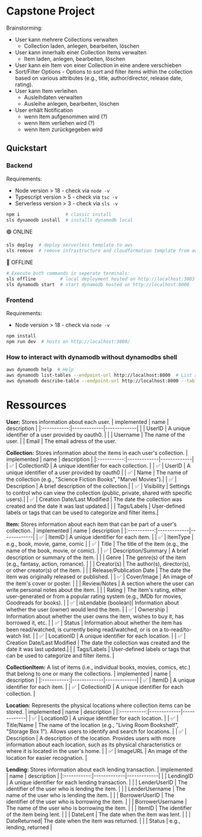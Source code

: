 # Capstone Project

Brainstorming:
* User kann mehrere Collections verwalten
  * Collection laden, anlegen, bearbeiten, löschen
* User kann innerhalb einer Collection Items verwalten
  * Item laden, anlegen, bearbeiten, löschen
* User kann ein Item von einer Collection in eine andere verschieben
* Sort/Filter Options - Options to sort and filter items within the collection based on various attributes (e.g., title, author/director, release date, rating).
* User kann Item verleihen
  * Ausleihdaten verwalten
  * Ausleihe anlegen, bearbeiten, löschen
* User erhält Notification
  * wenn Item aufgenommen wird (?)
  * wenn Item verliehen wird (?)
  * wenn Item zurückgegeben wird



## Quickstart

### Backend

Requirements: 
* Node version > 18 - check via `node -v`
* Typescript version > 5 - check via `tsc -v`
* Serverless version > 3 - check via `sls -v`

```sh
npm i                 # classic install
sls dynamodb install  # installs dynamodb local
```

🟢 ONLINE
```sh
sls deploy  # deploy serverless template to aws
sls remove  # remove infrastructure and cloudformation template from aws
```

🔴 OFFLINE
```sh
# Execute both commands in seperate terminals:
sls offline         # local deployment hosted on http://localhost:3003
sls dynamodb start  # start dynamodb hosted on http://localhost:8000
```

### Frontend

Requirements: 
* Node version > 18 - check via `node -v`

```sh
npm install
npm run dev  # hosts on http://localhost:3000/
```

### How to interact with dynamodb without dynamodbs shell
```sh
aws dynamodb help  # Help
aws dynamodb list-tables --endpoint-url http://localhost:8000  # List all tables
aws dynamodb describe-table --endpoint-url http://localhost:8000 --table-name todos-dev  # Describe a table by name (with item count)
```



# Ressources

**User:** Stores information about each user.
| implemented | name        | description |
|:-----------:|-------------|-------------|
|             | UserID      | A unique identifier of a user provided by oauth0. |
|             | Username    | The name of the user.
|             | Email       | The email adress of the user.

**Collection:** Stores information about the items in each user's collection.
| implemented | name        | description |
|:-----------:|-------------|-------------|
|     ✅     | CollectionID | A unique identifier for each collection. |
|     ✅     | UserID      | A unique identifier of a user provided by oauth0 |
|     ✅     | Name        | The name of the collection (e.g., "Science Fiction Books", "Marvel Movies").|
|     ✅     | Description | A brief description of the collection.|
|     ✅     | Visibility  | Settings to control who can view the collection (public, private, shared with specific users).|
|     ✅     | Creation Date/Last Modified | The date the collection was created and the date it was last updated.|
|             | Tags/Labels | User-defined labels or tags that can be used to categorize and filter items.|

**Item:** Stores information about each item that can be part of a user's collection.
| implemented | name        | description |
|:-----------:|-------------|-------------|
|     ✅     | ItemID      | A unique identifier for each item. |
|     ✅     | ItemType    | e.g., book, movie, game, comic |
|     ✅     | Title  | The title of the item (e.g., the name of the book, movie, or comic). |
|     ✅     | Description/Summary | A brief description or summary of the item. |
|             | Genre       | The genre(s) of the item (e.g., fantasy, action, romance). |
|             | Creator(s)  | The author(s), director(s), or other creator(s) of the item. |
|             | Release/Publication Date | The date the item was originally released or published. |
|     ✅     | Cover/Image | An image of the item's cover or poster. |
|             | Review/Notes | A section where the user can write personal notes about the item. |
|             | Rating      | The item's rating, either user-generated or from a popular rating system (e.g., IMDb for movies, Goodreads for books). |
|     ✅     | isLendable (boolean)| Information about whether the user (owner) would lend the item. |
|     ✅     | Ownership | Information about whether the user owns the item, wishes to buy it, has borrowed it, etc. |
|     ✅     | Status      | Information about whether the item has been read/watched, is currently being read/watched, or is on a to-read/to-watch list. |
|     ✅     | LocationID  | A unique identifier for each location. |
|     ✅     | Creation Date/Last Modified | The date the collection was created and the date it was last updated.|
|             | Tags/Labels | User-defined labels or tags that can be used to categorize and filter items. |

**CollectionItem:** A list of items (i.e., individual books, movies, comics, etc.) that belong to one or many the collections.
| implemented | name        | description |
|:-----------:|-------------|-------------|
|     ✅     | ItemID      | A unique identifier for each item. |
|     ✅     | CollectionID | A unique identifier for each collection. |

**Location:** Represents the physical locations where collection items can be stored.
| implemented | name        | description |
|:-----------:|-------------|-------------|
|     ✅     | LocationID  | A unique identifier for each location. |
|     ✅     | Title/Name  | The name of the location (e.g., "Living Room Bookshelf", "Storage Box 1"). Allows users to identify and search for locations. |
|     ✅     | Description | A description of the location. Provides users with more information about each location, such as its physical characteristics or where it is located in the user's home. |
|     ✅     | ImageURL    | An image of the location for easier recognation. |

**Lending:** Stores information about each lending transaction.
| implemented | name        | description |
|:-----------:|-------------|-------------|
|             | LendingID   | A unique identifier for each lending transaction. |
|             | LenderUserID | The identifier of the user who is lending the item. |
|             | LenderUsername | The name of the user who is lending the item. |
|             | BorrowerUserID | The identifier of the user who is borrowing the item. |
|             | BorrowerUsername | The name of the user who is borrowing the item. |
|             | ItemID      | The identifier of the item being lent. |
|             | DateLent    | The date when the item was lent. |
|             | DateReturned| The date when the item was returned. |
|             | Status      | e.g., lending, returned |
